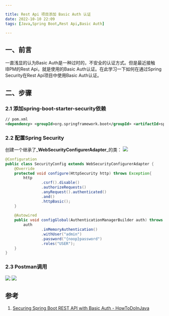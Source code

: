 ```yaml
---

title: Rest Api 项目添加 Basic Auth 认证
date: 2022-10-10 22:09
tags: [Java,Spring Boot,Rest Api,Basic Auth]

---
```

## 一、前言
一直浅显的认为Basic Auth是一种过时的，不安全的认证方式。但是最近接触IBPM的Rest Api，就是使用的Basic Auth认证。在此学习一下如何在通过Spring Security在Rest Api项目中使用Basic Auth认证。

<!-- more -->

## 二、步骤
### 2.1 添加spring-boot-starter-security依赖

```xml
// pom.xml
<dependency> <groupId>org.springframework.boot</groupId> <artifactId>spring-boot-starter-security</artifactId> </dependency>
```
### 2.2 配置Spring Security
创建一个继承了_**WebSecurityConfigurerAdapter**_的类：
![](https://pic-1313582683.cos.ap-chongqing.myqcloud.com/2022/202210102250634.png)
```java
@Configuration  
public class SecurityConfig extends WebSecurityConfigurerAdapter {  
    @Override  
    protected void configure(HttpSecurity http) throws Exception{  
        http  
                .csrf().disable()  
                .authorizeRequests()  
                .anyRequest().authenticated()  
                .and()  
                .httpBasic();  
    }  
  
    @Autowired  
    public void configGlobal(AuthenticationManagerBuilder auth) throws Exception{  
        auth  
                .inMemoryAuthentication()  
                .withUser("admin")  
                .password("{noop}password")  
                .roles("USER");  
    }  
}
```
### 2.3 Postman调用

![](https://pic-1313582683.cos.ap-chongqing.myqcloud.com/2022/202210102253507.png)
![](https://pic-1313582683.cos.ap-chongqing.myqcloud.com/2022/202210102256033.png)

## 参考
1. [Securing Spring Boot REST API with Basic Auth - HowToDoInJava](https://howtodoinjava.com/spring-boot2/security-rest-basic-auth-example/)